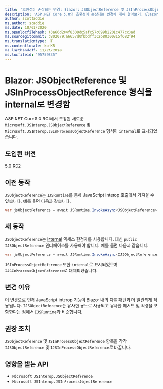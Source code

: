 ```yaml
---
title: '호환성이 손상되는 변경: Blazor: JSObjectReference 및 JSInProcessObjectReference 형식을 internal로 변경함'
description: 'ASP.NET Core 5.0의 호환성이 손상되는 변경에 대해 알아보기. Blazor: JSObjectReference 및 JSInProcessObjectReference 형식을 internal로 변경함'
author: scottaddie
ms.author: scaddie
ms.date: 10/01/2020
ms.openlocfilehash: 43a66d204f8309dc5afc57d099b2201c477cc3ad
ms.sourcegitcommit: d8020797a6657d0fbbdff362b80300815f682f94
ms.translationtype: HT
ms.contentlocale: ko-KR
ms.lasthandoff: 11/24/2020
ms.locfileid: "95759735"
---
```

# <a name="blazor-jsobjectreference-and-jsinprocessobjectreference-types-changed-to-internal"></a>Blazor: JSObjectReference 및 JSInProcessObjectReference 형식을 internal로 변경함

ASP.NET Core 5.0 RC1에서 도입된 새로운 `Microsoft.JSInterop.JSObjectReference` 및 `Microsoft.JSInterop.JSInProcessObjectReference` 형식이 `internal`로 표시되었습니다.

## <a name="version-introduced"></a>도입된 버전

5.0 RC2

## <a name="old-behavior"></a>이전 동작

`JSObjectReference`는 `IJSRuntime`를 통해 JavaScript interop 호출에서 가져올 수 있습니다. 예를 들면 다음과 같습니다.

```csharp
var jsObjectReference = await JSRuntime.InvokeAsync<JSObjectReference>(...);
```

## <a name="new-behavior"></a>새 동작

`JSObjectReference`는 [internal](../../../../csharp/language-reference/keywords/internal.md) 액세스 한정자를 사용합니다. 대신 `public` `IJSObjectReference` 인터페이스를 사용해야 합니다. 예를 들면 다음과 같습니다.

```csharp
var jsObjectReference = await JSRuntime.InvokeAsync<IJSObjectReference>(...);
```

`JSInProcessObjectReference` 또한 `internal`로 표시되었으며 `IJSInProcessObjectReference`로 대체되었습니다.

## <a name="reason-for-change"></a>변경 이유

이 변경으로 인해 JavaScript interop 기능이 Blazor 내의 다른 패턴과 더 일관되게 적용됩니다. `IJSObjectReference`는 유사한 용도로 사용되고 유사한 메서드 및 확장을 포함한다는 점에서 `IJSRuntime`과 비슷합니다.

## <a name="recommended-action"></a>권장 조치

`JSObjectReference` 및 `JSInProcessObjectReference` 항목을 각각 `IJSObjectReference` 및 `IJSInProcessObjectReference`로 바꿉니다.

## <a name="affected-apis"></a>영향을 받는 API

- `Microsoft.JSInterop.JSObjectReference`
- `Microsoft.JSInterop.JSInProcessObjectReference`

<!--

### Category

ASP.NET Core

### Affected APIs

- `T:Microsoft.JSInterop.JSObjectReference`
- `T:Microsoft.JSInterop.JSInProcessObjectReference`

-->
